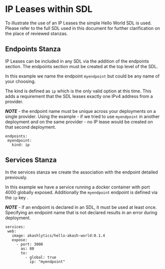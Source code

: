 # IP Leases within SDL

To illustrate the use of an IP Leases the simple Hello World SDL is used. Please refer to the full SDL used in this document for further clarification on the place of reviewed stanzas.

## Endpoints Stanza

IP Leases can be included in any SDL via the addition of the endpoints section. The endpoints section must be created at the top level of the SDL.

In this example we name the endpoint `myendpoint` but could be any name of your choosing.

The kind is defined as `ip` which is the only valid option at this time. This adds a requirement that the SDL leases exactly one IPv4 address from a provider.

_**NOTE**_ - the endpoint name must be unique across your deployments on a single provider.  Using the example - if we tried to use `myendpoint` in another deployment and on the same provider - no IP lease would be created on that second deployment.

```
endpoints:
 myendpoint:
   kind: ip
```

## Services Stanza

In the services stanza we create the association with the endpoint detailed previously.

In this example we have a service running a docker container with port 4000 globally exposed. Additionally the `myendpoint` endpoint is defined via the `ip` key .

_**NOTE**_ - if an endpoint is declared in an SDL, it must be used at least once. Specifying an endpoint name that is not declared results in an error during deployment.

```
services:
 web:
   image: akashlytics/hello-akash-world:0.1.4
   expose:
     - port: 3000
       as: 80
       to:
         - global: true
           ip: "myendpoint"
```
